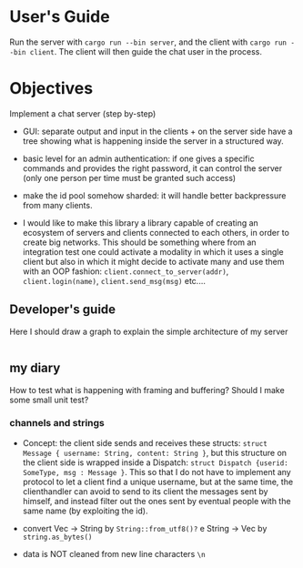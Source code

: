 # User's Guide

Run the server with `cargo run --bin server`, and the client with `cargo run --bin client`. The client will then guide the chat user in the process.

# Objectives

Implement a chat server (step by-step)

- GUI: separate output and input in the clients + on the server side have a tree showing what is happening inside the server in a structured way.

- basic level for an admin authentication: if one gives a specific commands and provides the right password, it can control the server (only one person per time must be granted such access)

- make the id pool somehow sharded: it will handle better backpressure from many clients.

- I would like to make this library a library capable of creating an ecosystem of servers and clients connected to each others, in order to create big networks. This should be something where from an integration test one could activate a modality in which it uses a single client but also in which it might decide to activate many and use them with an OOP fashion: `client.connect_to_server(addr)`, `client.login(name)`, `client.send_msg(msg)` etc....

## Developer's guide

Here I should draw a graph to explain the simple architecture of my server
```mermaid

```

## my diary

How to test what is happening with framing and buffering? Should I make some small unit test?


### channels and strings

- Concept: the client side sends and receives these structs: `struct Message { username: String, content: String }`, but this structure on the client side is wrapped inside a Dispatch: `struct Dispatch {userid: SomeType, msg : Message }`. This so that I do not have to implement any protocol to let a client find a unique username, but at the same time, the clienthandler can avoid to send to its client the messages sent by himself, and instead filter out  the ones sent by eventual people with the same name (by exploiting the id).

- convert Vec<u8> -> String by `String::from_utf8()?` e String -> Vec by `string.as_bytes()`

- data is NOT cleaned from new line characters `\n`
